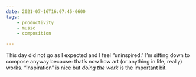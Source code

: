 ```yaml
---
date: 2021-07-16T16:07:45-0600
tags:
    - productivity
    - music
    - composition

---
```


This day did not go as I expected and I feel “uninspired.” I’m sitting down to compose anyway because: that’s now how art (or anything in life, really) works. “Inspiration” is nice but *doing the work* is the important bit.
